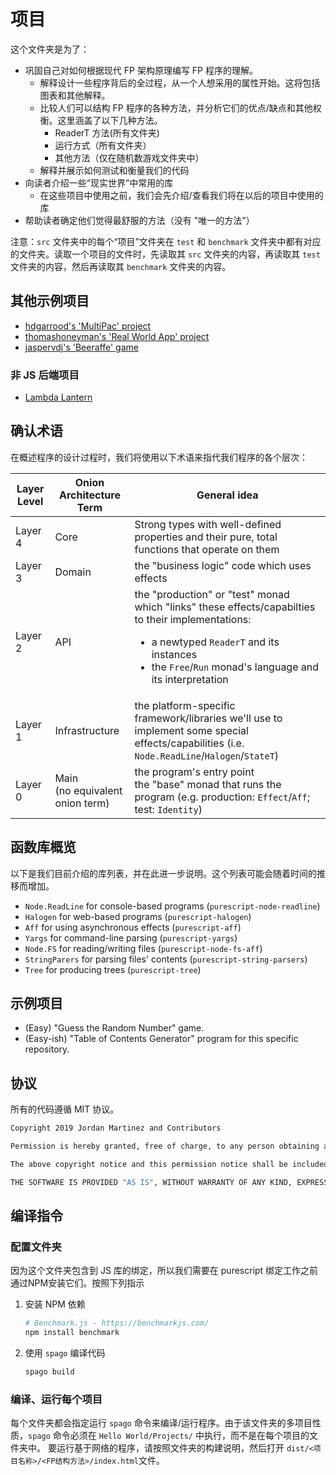 # 项目

这个文件夹是为了：

- 巩固自己对如何根据现代 FP 架构原理编写 FP 程序的理解。
  - 解释设计一些程序背后的全过程，从一个人想采用的属性开始。这将包括图表和其他解释。
  - 比较人们可以结构 FP 程序的各种方法，并分析它们的优点/缺点和其他权衡。这里涵盖了以下几种方法。
    - ReaderT 方法(所有文件夹)
    - 运行方式（所有文件夹）
    - 其他方法（仅在随机数游戏文件夹中）
  - 解释并展示如何测试和衡量我们的代码
- 向读者介绍一些“现实世界”中常用的库
  - 在这些项目中使用之前，我们会先介绍/查看我们将在以后的项目中使用的库
- 帮助读者确定他们觉得最舒服的方法（没有 "唯一的方法"）

注意：`src` 文件夹中的每个“项目”文件夹在 `test` 和 `benchmark` 文件夹中都有对应的文件夹。读取一个项目的文件时，先读取其 `src` 文件夹的内容，再读取其 `test` 文件夹的内容，然后再读取其 `benchmark` 文件夹的内容。

## 其他示例项目

- [hdgarrood's 'MultiPac' project](https://github.com/hdgarrood/multipac)
- [thomashoneyman's 'Real World App' project](https://github.com/thomashoneyman/purescript-halogen-realworld)
- [jaspervdj's 'Beeraffe' game](https://github.com/jaspervdj/beeraffe/)

### 非 JS 后端项目

- [Lambda Lantern](https://lettier.itch.io/lambda-lantern)

## 确认术语

在概述程序的设计过程时，我们将使用以下术语来指代我们程序的各个层次：

| Layer Level | Onion Architecture Term | General idea |
| - | - | - |
| Layer 4 | Core | Strong types with well-defined properties and their pure, total functions that operate on them
| Layer 3 | Domain | the "business logic" code which uses effects
| Layer 2 | API | the "production" or "test" monad which "links" these effects/capabilties to their implementations: <ul><li>a newtyped `ReaderT` and its instances</li><li>the `Free`/`Run` monad's language and its interpretation</li></ul>
| Layer 1 | Infrastructure | the platform-specific framework/libraries we'll use to implement some special effects/capabilities (i.e. `Node.ReadLine`/`Halogen`/`StateT`)
| Layer 0 | Main<br>(no equivalent onion term) | the program's entry point<br>the "base" monad that runs the program (e.g. production: `Effect`/`Aff`; test: `Identity`)

## 函数库概览

以下是我们目前介绍的库列表，并在此进一步说明。这个列表可能会随着时间的推移而增加。

- `Node.ReadLine` for console-based programs (`purescript-node-readline`)
- `Halogen` for web-based programs (`purescript-halogen`)
- `Aff` for using asynchronous effects (`purescript-aff`)
- `Yargs` for command-line parsing (`purescript-yargs`)
- `Node.FS` for reading/writing files (`purescript-node-fs-aff`)
- `StringParers` for parsing files' contents (`purescript-string-parsers`)
- `Tree` for producing trees (`purescript-tree`)

## 示例项目

- (Easy) "Guess the Random Number" game.
- (Easy-ish) "Table of Contents Generator" program for this specific repository.

## 协议

所有的代码遵循 MIT 协议。

```bash
Copyright 2019 Jordan Martinez and Contributors

Permission is hereby granted, free of charge, to any person obtaining a copy of this software and associated documentation files (the "Software"), to deal in the Software without restriction, including without limitation the rights to use, copy, modify, merge, publish, distribute, sublicense, and/or sell copies of the Software, and to permit persons to whom the Software is furnished to do so, subject to the following conditions:

The above copyright notice and this permission notice shall be included in all copies or substantial portions of the Software.

THE SOFTWARE IS PROVIDED "AS IS", WITHOUT WARRANTY OF ANY KIND, EXPRESS OR IMPLIED, INCLUDING BUT NOT LIMITED TO THE WARRANTIES OF MERCHANTABILITY, FITNESS FOR A PARTICULAR PURPOSE AND NONINFRINGEMENT. IN NO EVENT SHALL THE AUTHORS OR COPYRIGHT HOLDERS BE LIABLE FOR ANY CLAIM, DAMAGES OR OTHER LIABILITY, WHETHER IN AN ACTION OF CONTRACT, TORT OR OTHERWISE, ARISING FROM, OUT OF OR IN CONNECTION WITH THE SOFTWARE OR THE USE OR OTHER DEALINGS IN THE SOFTWARE.
```

## 编译指令

### 配置文件夹

因为这个文件夹包含到 JS 库的绑定，所以我们需要在 purescript 绑定工作之前通过NPM安装它们。按照下列指示

1. 安装 NPM 依赖

    ```bash
    # Benchmark.js - https://benchmarkjs.com/
    npm install benchmark
    ```

1. 使用 `spago` 编译代码

    ```bash
    spago build
    ```

### 编译、运行每个项目

每个文件夹都会指定运行 `spago` 命令来编译/运行程序。由于该文件夹的多项目性质，`spago` 命令必须在 `Hello World/Projects/` 中执行，而不是在每个项目的文件夹中。
要运行基于网络的程序，请按照文件夹的构建说明，然后打开 `dist/<项目名称>/<FP结构方法>/index.html`文件。
